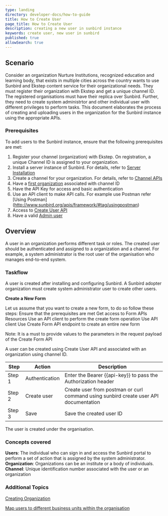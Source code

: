 ```yaml
---
type: landing
directory: developer-docs/how-to-guide
title: How to Create User
page_title: How to Create User
description: creating a new user in sunbird instance
keywords: create user, new user in sunbird
published: true
allowSearch: true
---
```

## Scenario

Consider an organization Nurture Institutions, recognized education and learning body, that exists in multiple cities across the country wants to use Sunbird and Ekstep content service for their organizational needs. They must register their organization with Ekstep and get a unique channel ID. The registered organisations must have their replica over Sunbird. Further, they need to create system administrtor and other individual user with different privileges to perform tasks. This document elaborates the process of creating and uploading users in the organization for the Sunbird instance using the appropriate APIs.

### Prerequisites

To add users to the Sunbird instance, ensure that the following prerequisites are met:


1. Register your channel (organization) with Ekstep. On registration, a unique Channel ID is assigned to your organization. 
2. Install a server instance of Sunbird. For details, refer to [Server Installation](http://www.sunbird.org/developer-docs/installation/server_installation/)
3. Create a channel for your organization. For details, refer to [Channel APIs](http://www.sunbird.org/apis/framework/#tag/Channel-APIs)
4. Have a [first organization](http://www.sunbird.org/developer-docs/initialization) associated with channel ID
4. Have the API Key for access and basic authentication
5. Use an API client to make API calls. For example use Postman refer [Using Postman] (http://www.sunbird.org/apis/framework/#tag/usingpostman)
6. Access to [Create User API](http://www.sunbird.org/apis/userapi/#tag/User-APIs)
7. Have a valid [Admin user](http://www.sunbird.org/) 

## Overview

A user in an organization performs different task or roles. The created user should be authenticated and assigned to a organization and a channel. For example, a system administrator is the root user of the organisation who manages end-to-end system. 

### Taskflow

A user is created after installing and configuring Sunbird. A Sunbird adopter organization must create system administrator user to create other users.

**Create a New Form** 

Let us assume that you want to create a new form, to do so follow these steps: 
Ensure that the prerequisites are met
Get access to Form APIs Resources
Use an API client to perform the create form operation 
Use API client 
Use Create Form API endpoint to create an entire new form 

Note: It is a must to provide values to the parameters in the request payload of the Create Form API 


A user can be created using Create User API and associated with an organization using channel ID. 

| Step  | Action         | Description                                                   |
|-------|----------------|---------------------------------------------------------------|
|Step 1 | Authentication | Enter the Bearer {{api-key}} to pass the Authorization header |
|Step 2 | Create user    | Create user from postman or curl command using sunbird create user API documentation  | 
|Step 3 | Save           | Save the created user ID |

The user is created under the organisation. 

### Concepts covered
**Users**: The individual who can sign in and access the Sunbird portal to perform a set of action that is assigned by the system administrator.
**Organization**: Organizations can be an institute or a body of individuals. 
**Channel**: Unique identification number associated with the user or an organization

### Additional Topics

[Creating Organization](http://github.com)

[Map users to different business units within the organisation](http://github.com)
